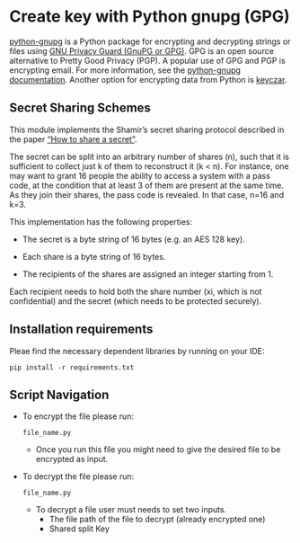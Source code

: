 

# Create key with Python gnupg (GPG)

[python-gnupg](https://code.google.com/archive/p/python-gnupg/) is a Python package for encrypting and decrypting strings or files using [GNU Privacy Guard (GnuPG or GPG)](https://en.wikipedia.org/wiki/GNU_Privacy_Guard). GPG is an open source alternative to Pretty Good Privacy (PGP). A popular use of GPG and PGP is encrypting email. For more information, see the [python-gnupg documentation](https://pythonhosted.org/python-gnupg/). Another option for encrypting data from Python is [keyczar](https://github.com/google/keyczar).

## Secret Sharing Schemes 


This module implements the Shamir’s secret sharing protocol described in the paper [“How to share a secret”](http://citeseerx.ist.psu.edu/viewdoc/download?doi=10.1.1.80.8910&rep=rep1&type=pdf).

The secret can be split into an arbitrary number of shares (n), such that it is sufficient to collect just k of them to reconstruct it (k < n). For instance, one may want to grant 16 people the ability to access a system with a pass code, at the condition that at least 3 of them are present at the same time. As they join their shares, the pass code is revealed. In that case, n=16 and k=3.


This implementation has the following properties:

-   The secret is a byte string of 16 bytes (e.g. an AES 128 key).

-   Each share is a byte string of 16 bytes.

-   The recipients of the shares are assigned an integer starting from 1.

Each recipient needs to hold both the share number (xi, which is not confidential) and the secret (which needs to be protected securely).

## Installation requirements

Pleae find the necessary dependent libraries by running on your IDE: 

````
pip install -r requirements.txt
````
## Script Navigation

-   To encrypt the file please run: 
    ```
    file_name.py 
    ```
    -   Once you run this file you might need to give the desired file to be encrypted as input.

-   To decrypt the file please run: 
    ```
    file_name.py   
    ```
   
    -   To decrypt a file user must needs to set two inputs.
        -   The file path of the file to decrypt (already encrypted one)
        -   Shared split Key

